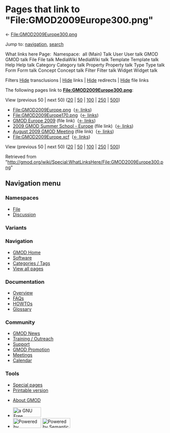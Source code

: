 <div id="mw-page-base" class="noprint">

</div>

<div id="mw-head-base" class="noprint">

</div>

<div id="content" class="mw-body" role="main">

<span id="top"></span>

<div id="mw-js-message" style="display:none;">

</div>



# <span dir="auto">Pages that link to "File:GMOD2009Europe300.png"</span>

<div id="bodyContent">

<div id="contentSub">

←
[File:GMOD2009Europe300.png](/wiki/File:GMOD2009Europe300.png "File:GMOD2009Europe300.png")

</div>

<div id="jump-to-nav" class="mw-jump">

Jump to: [navigation](#mw-navigation), [search](#p-search)

</div>

<div id="mw-content-text">

What links here Page:  Namespace:  all (Main) Talk User User talk GMOD
GMOD talk File File talk MediaWiki MediaWiki talk Template Template talk
Help Help talk Category Category talk Property Property talk Type Type
talk Form Form talk Concept Concept talk Filter Filter talk Widget
Widget talk

Filters
[Hide](/mediawiki/index.php?title=Special:WhatLinksHere/File:GMOD2009Europe300.png&hidetrans=1 "Special:WhatLinksHere/File:GMOD2009Europe300.png")
transclusions \|
[Hide](/mediawiki/index.php?title=Special:WhatLinksHere/File:GMOD2009Europe300.png&hidelinks=1 "Special:WhatLinksHere/File:GMOD2009Europe300.png")
links \|
[Hide](/mediawiki/index.php?title=Special:WhatLinksHere/File:GMOD2009Europe300.png&hideredirs=1 "Special:WhatLinksHere/File:GMOD2009Europe300.png")
redirects \|
[Hide](/mediawiki/index.php?title=Special:WhatLinksHere/File:GMOD2009Europe300.png&hideimages=1 "Special:WhatLinksHere/File:GMOD2009Europe300.png")
file links

The following pages link to
**[File:GMOD2009Europe300.png](/wiki/File:GMOD2009Europe300.png "File:GMOD2009Europe300.png")**:

View (previous 50 \| next 50)
([20](/mediawiki/index.php?title=Special:WhatLinksHere/File:GMOD2009Europe300.png&limit=20 "Special:WhatLinksHere/File:GMOD2009Europe300.png")
\|
[50](/mediawiki/index.php?title=Special:WhatLinksHere/File:GMOD2009Europe300.png&limit=50 "Special:WhatLinksHere/File:GMOD2009Europe300.png")
\|
[100](/mediawiki/index.php?title=Special:WhatLinksHere/File:GMOD2009Europe300.png&limit=100 "Special:WhatLinksHere/File:GMOD2009Europe300.png")
\|
[250](/mediawiki/index.php?title=Special:WhatLinksHere/File:GMOD2009Europe300.png&limit=250 "Special:WhatLinksHere/File:GMOD2009Europe300.png")
\|
[500](/mediawiki/index.php?title=Special:WhatLinksHere/File:GMOD2009Europe300.png&limit=500 "Special:WhatLinksHere/File:GMOD2009Europe300.png"))

- [File:GMOD2009Europe.png](/wiki/File:GMOD2009Europe.png "File:GMOD2009Europe.png")
  ‎ <span class="mw-whatlinkshere-tools">([←
  links](/mediawiki/index.php?title=Special:WhatLinksHere&target=File%3AGMOD2009Europe.png "Special:WhatLinksHere"))</span>
- [File:GMOD2009Europe170.png](/wiki/File:GMOD2009Europe170.png "File:GMOD2009Europe170.png")
  ‎ <span class="mw-whatlinkshere-tools">([←
  links](/mediawiki/index.php?title=Special:WhatLinksHere&target=File%3AGMOD2009Europe170.png "Special:WhatLinksHere"))</span>
- [GMOD Europe 2009](/wiki/GMOD_Europe_2009 "GMOD Europe 2009") (file
  link) ‎ <span class="mw-whatlinkshere-tools">([←
  links](/mediawiki/index.php?title=Special:WhatLinksHere&target=GMOD+Europe+2009 "Special:WhatLinksHere"))</span>
- [2009 GMOD Summer School -
  Europe](/wiki/2009_GMOD_Summer_School_-_Europe "2009 GMOD Summer School - Europe")
  (file link) ‎ <span class="mw-whatlinkshere-tools">([←
  links](/mediawiki/index.php?title=Special:WhatLinksHere&target=2009+GMOD+Summer+School+-+Europe "Special:WhatLinksHere"))</span>
- [August 2009 GMOD
  Meeting](/wiki/August_2009_GMOD_Meeting "August 2009 GMOD Meeting")
  (file link) ‎ <span class="mw-whatlinkshere-tools">([←
  links](/mediawiki/index.php?title=Special:WhatLinksHere&target=August+2009+GMOD+Meeting "Special:WhatLinksHere"))</span>
- [File:GMOD2009Europe.xcf](/wiki/File:GMOD2009Europe.xcf "File:GMOD2009Europe.xcf")
  ‎ <span class="mw-whatlinkshere-tools">([←
  links](/mediawiki/index.php?title=Special:WhatLinksHere&target=File%3AGMOD2009Europe.xcf "Special:WhatLinksHere"))</span>

View (previous 50 \| next 50)
([20](/mediawiki/index.php?title=Special:WhatLinksHere/File:GMOD2009Europe300.png&limit=20 "Special:WhatLinksHere/File:GMOD2009Europe300.png")
\|
[50](/mediawiki/index.php?title=Special:WhatLinksHere/File:GMOD2009Europe300.png&limit=50 "Special:WhatLinksHere/File:GMOD2009Europe300.png")
\|
[100](/mediawiki/index.php?title=Special:WhatLinksHere/File:GMOD2009Europe300.png&limit=100 "Special:WhatLinksHere/File:GMOD2009Europe300.png")
\|
[250](/mediawiki/index.php?title=Special:WhatLinksHere/File:GMOD2009Europe300.png&limit=250 "Special:WhatLinksHere/File:GMOD2009Europe300.png")
\|
[500](/mediawiki/index.php?title=Special:WhatLinksHere/File:GMOD2009Europe300.png&limit=500 "Special:WhatLinksHere/File:GMOD2009Europe300.png"))

</div>

<div class="printfooter">

Retrieved from
"<http://gmod.org/wiki/Special:WhatLinksHere/File:GMOD2009Europe300.png>"

</div>

<div id="catlinks" class="catlinks catlinks-allhidden">

</div>

<div class="visualClear">

</div>

</div>

</div>

<div id="mw-navigation">

## Navigation menu

<div id="mw-head">



<div id="left-navigation">

<div id="p-namespaces" class="vectorTabs" role="navigation"
aria-labelledby="p-namespaces-label">

### Namespaces

- <span id="ca-nstab-image"><a href="/wiki/File:GMOD2009Europe300.png" accesskey="c"
  title="View the file page [c]">File</a></span>
- <span id="ca-talk"><a
  href="/mediawiki/index.php?title=File_talk:GMOD2009Europe300.png&amp;action=edit&amp;redlink=1"
  accesskey="t"
  title="Discussion about the content page [t]">Discussion</a></span>

</div>

<div id="p-variants" class="vectorMenu emptyPortlet" role="navigation"
aria-labelledby="p-variants-label">

### 

### Variants[](#)

<div class="menu">

</div>

</div>

</div>

<div id="right-navigation">





</div>



</div>

</div>

</div>

<div id="mw-panel">

<div id="p-logo" role="banner">

<a href="/wiki/Main_Page"
style="background-image: url(http://gmod.org/images/GMOD-cogs.png);"
title="Visit the main page"></a>

</div>

<div id="p-Navigation" class="portal" role="navigation"
aria-labelledby="p-Navigation-label">

### Navigation

<div class="body">

- <span id="n-GMOD-Home">[GMOD Home](/wiki/Main_Page)</span>
- <span id="n-Software">[Software](/wiki/GMOD_Components)</span>
- <span id="n-Categories-.2F-Tags">[Categories /
  Tags](/wiki/Categories)</span>
- <span id="n-View-all-pages">[View all
  pages](/wiki/Special:AllPages)</span>

</div>

</div>

<div id="p-Documentation" class="portal" role="navigation"
aria-labelledby="p-Documentation-label">

### Documentation

<div class="body">

- <span id="n-Overview">[Overview](/wiki/Overview)</span>
- <span id="n-FAQs">[FAQs](/wiki/Category:FAQ)</span>
- <span id="n-HOWTOs">[HOWTOs](/wiki/Category:HOWTO)</span>
- <span id="n-Glossary">[Glossary](/wiki/Glossary)</span>

</div>

</div>

<div id="p-Community" class="portal" role="navigation"
aria-labelledby="p-Community-label">

### Community

<div class="body">

- <span id="n-GMOD-News">[GMOD News](/wiki/GMOD_News)</span>
- <span id="n-Training-.2F-Outreach">[Training /
  Outreach](/wiki/Training_and_Outreach)</span>
- <span id="n-Support">[Support](/wiki/Support)</span>
- <span id="n-GMOD-Promotion">[GMOD
  Promotion](/wiki/GMOD_Promotion)</span>
- <span id="n-Meetings">[Meetings](/wiki/Meetings)</span>
- <span id="n-Calendar">[Calendar](/wiki/Calendar)</span>

</div>

</div>

<div id="p-tb" class="portal" role="navigation"
aria-labelledby="p-tb-label">

### Tools

<div class="body">

- <span id="t-specialpages"><a href="/wiki/Special:SpecialPages" accesskey="q"
  title="A list of all special pages [q]">Special pages</a></span>
- <span id="t-print"><a
  href="/mediawiki/index.php?title=Special:WhatLinksHere/File:GMOD2009Europe300.png&amp;printable=yes"
  rel="alternate" accesskey="p"
  title="Printable version of this page [p]">Printable version</a></span>

</div>

</div>

</div>

</div>

<div id="footer" role="contentinfo">

- <span id="footer-places-about">[About
  GMOD](/wiki/GMOD:About "GMOD:About")</span>

<!-- -->

- <span id="footer-copyrightico">[<img src="http://www.gnu.org/graphics/gfdl-logo-small.png" width="88"
  height="31" alt="a GNU Free Documentation License" />](http://www.gnu.org/licenses/fdl-1.3.html)</span>
- <span id="footer-poweredbyico">[<img src="/mediawiki/skins/common/images/poweredby_mediawiki_88x31.png"
  width="88" height="31" alt="Powered by MediaWiki" />](//www.mediawiki.org/)
  [<img
  src="/mediawiki/extensions/SemanticMediaWiki/includes/../resources/images/smw_button.png"
  width="88" height="31" alt="Powered by Semantic MediaWiki" />](https://www.semantic-mediawiki.org/wiki/Semantic_MediaWiki)</span>

<div style="clear:both">

</div>

</div>
